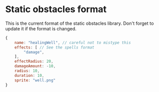Static obstacles format
============
This is the current format of the static obstacles library. Don't forget to update
it if the format is changed.

```javascript
{
    name: "healingWell", // careful not to mistype this
    effects: [ // See the spells format
        "damage",
    ],
    effectRadius: 20, 
    damageAmount: -10,
    radius: 10,
    duration: 10,
    sprite: "well.png"
}
```